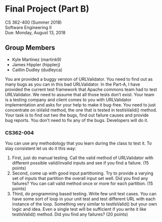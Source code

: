 # Final Project (Part B)
CS 362-400 (Summer 2018)  
Software Engineering II  
Due: Monday, August 13, 2018  

## Group Members
- Kyle Martinez (martink9)
- James Hippler (hipplerj)
- Caitlin Dudley (dudleyca)

You are provided a buggy version of URLValidator. You need to find out as many bugs as you can in this bad URLValidator. In the Part-A, I have provided the current test framework that Apache commons team had to test URLValidator. We need to assume that all those tests don’t exist. Your team is a testing company and client comes to you with URLValidator implementation and asks for your help to make it bug-free. You need to just concentrate on isValid method, the one that is tested in testIsValid() method. Your task is to find out two the bugs, find out failure causes and provide bug reports. You don’t need to fix any of the bugs. Developers will do it.

### CS362-004
You can use any methodology that you learn during the class to test it. To stay consistent let us do it this way:  
1. First, just do manual testing. Call the valid method of URLValidator with different possible valid/invalid inputs and see if you find a failure. (15 points)
2. Second, come up with good input partitioning. Try to provide a varying set of inputs that partition the overall input set well. Did you find any failures? You can call valid method once or more for each partition. (15 points)
3. Third, do programming based testing. Write few unit test cases. You can have some sort of loop in your unit test and test different URL with each instance of the loop. Something very similar to testIsValid() but your own logic and idea. Even a single test will be sufficient if you write it like testIsValid() method. Did you find any failures? (20 points)
